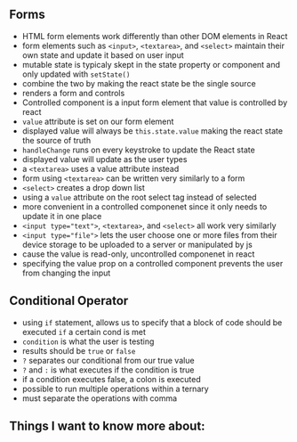 ## Forms
- HTML form elements work differently than other DOM elements in React
- form elements such as `<input>`, `<textarea>`, and `<select>` maintain their own state and update it based on user input
- mutable state is typicaly skept in the state property or component and only updated with `setState()`
- combine the two by making the react state be the single source
- renders a form and controls 
- Controlled component is a input form element that value is controlled by react 
- `value` attribute is set on our form element
- displayed value will always be `this.state.value` making the react state the source of truth
- `handleChange` runs on every keystroke to update the React state
- displayed value will update as the user types
- a `<textarea>` uses a value attribute instead
- form using `<textarea>` can be written very similarly to a form
- `<select>` creates a drop down list
- using a `value` attribute on the root select tag instead of selected
- more convenient in a controlled componenet since it only needs to update it in one place
- `<input type="text">`, `<textarea>`, and `<select>` all work very similarly
- `<input type="file">` lets the user choose one or more files from their device storage to be uploaded to a server or manipulated by js
- cause the value is read-only, uncontrolled componenet in react
- specifying the value prop on a controlled component prevents the user from changing the input

## Conditional Operator
- using `if` statement, allows us to specify that a block of code should be executed `if` a certain cond is met
- `condition` is what the user is testing
- results should be `true` or `false` 
- `?` separates our conditional from our true value
- `?` and `:` is what executes if the condition is true
- if a condition executes false, a colon is executed
- possible to run multiple operations within a ternary
- must separate the operations with comma

## Things I want to know more about: 

